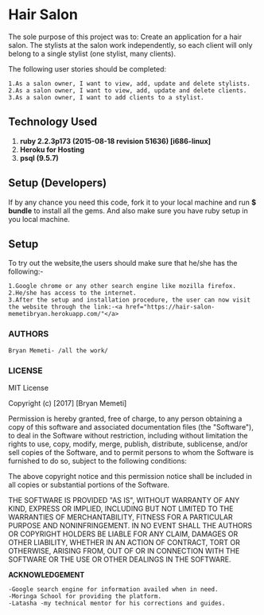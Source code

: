 # Hair Salon
The sole purpose of this project was to:
Create an application for a hair salon. The stylists at the salon work independently, so each client will only belong to a single stylist (one stylist, many clients).

The following user stories should be completed:

    1.As a salon owner, I want to view, add, update and delete stylists.
    2.As a salon owner, I want to view, add, update and delete clients.
    3.As a salon owner, I want to add clients to a stylist.

## Technology Used
1. **ruby 2.2.3p173 (2015-08-18 revision 51636) [i686-linux]**
2. **Heroku for Hosting**
3. **psql (9.5.7)**


## Setup (Developers)
If by any chance you need this code, fork it to your local machine and run **$ bundle** to install all the gems. And also make sure you have ruby setup in you local machine.

## Setup
To try out the website,the users should make sure that he/she has the following:-

    1.Google chrome or any other search engine like mozilla firefox.
    2.He/she has access to the internet.
    3.After the setup and installation procedure, the user can now visit the website through the link:-<a href="https://hair-salon-memetibryan.herokuapp.com/"</a>

### AUTHORS

    Bryan Memeti- /all the work/

### LICENSE

MIT License

Copyright (c) [2017] [Bryan Memeti]

Permission is hereby granted, free of charge, to any person obtaining a copy of this software and associated documentation files (the "Software"), to deal in the Software without restriction, including without limitation the rights to use, copy, modify, merge, publish, distribute, sublicense, and/or sell copies of the Software, and to permit persons to whom the Software is furnished to do so, subject to the following conditions:

The above copyright notice and this permission notice shall be included in all copies or substantial portions of the Software.

THE SOFTWARE IS PROVIDED "AS IS", WITHOUT WARRANTY OF ANY KIND, EXPRESS OR IMPLIED, INCLUDING BUT NOT LIMITED TO THE WARRANTIES OF MERCHANTABILITY, FITNESS FOR A PARTICULAR PURPOSE AND NONINFRINGEMENT. IN NO EVENT SHALL THE AUTHORS OR COPYRIGHT HOLDERS BE LIABLE FOR ANY CLAIM, DAMAGES OR OTHER LIABILITY, WHETHER IN AN ACTION OF CONTRACT, TORT OR OTHERWISE, ARISING FROM, OUT OF OR IN CONNECTION WITH THE SOFTWARE OR THE USE OR OTHER DEALINGS IN THE SOFTWARE.

**ACKNOWLEDGEMENT**

    -Google search engine for information availed when in need.
    -Moringa School for providing the platform.
    -Latasha -my technical mentor for his corrections and guides.

